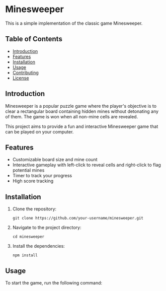 # Minesweeper

This is a simple implementation of the classic game Minesweeper.

## Table of Contents
- [Introduction](#introduction)
- [Features](#features)
- [Installation](#installation)
- [Usage](#usage)
- [Contributing](#contributing)
- [License](#license)

## Introduction

Minesweeper is a popular puzzle game where the player's objective is to clear a rectangular board containing hidden mines without detonating any of them. The game is won when all non-mine cells are revealed.

This project aims to provide a fun and interactive Minesweeper game that can be played on your computer.

## Features

- Customizable board size and mine count
- Interactive gameplay with left-click to reveal cells and right-click to flag potential mines
- Timer to track your progress
- High score tracking

## Installation

1. Clone the repository:

    ```shell
    git clone https://github.com/your-username/minesweeper.git
    ```

2. Navigate to the project directory:

    ```shell
    cd minesweeper
    ```

3. Install the dependencies:

    ```shell
    npm install
    ```

## Usage

To start the game, run the following command: 
